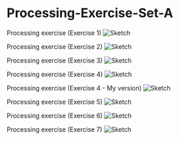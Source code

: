 # Processing-Exercise-Set-A
Processing exercise (Exercise 1)
![Sketch](https://github.com/RougayyahJalloh/Processing-Exercise-Set-A/blob/master/Exercise1/Exercise%201%20Screenshot.PNG)


Processing exercise (Exercise 2)
![Sketch](https://github.com/RougayyahJalloh/Processing-Exercise-Set-A/blob/master/Exercise2/Exercise%202%20Screenshot.PNG)

Processing exercise (Exercise 3)
![Sketch](https://github.com/RougayyahJalloh/Processing-Exercise-Set-A/blob/master/Exercise3/Gif-Exercise-3.gif)

Processing exercise (Exercise 4)
![Sketch](https://github.com/RougayyahJalloh/Processing-Exercise-Set-A/blob/master/Exercise4/Gif-Exercise-4.gif)

Processing exercise (Exercise 4 - My version)
![Sketch](https://github.com/RougayyahJalloh/Processing-Exercise-Set-A/blob/master/Exercise%204%20(my%20version)%20screenshot.PNG)

Processing exercise (Exercise 5)
![Sketch](https://github.com/RougayyahJalloh/Processing-Exercise-Set-A/blob/master/Exercise%205%20Screenshot.PNG)

Processing exercise (Exercise 6)
![Sketch](https://github.com/RougayyahJalloh/Processing-Exercise-Set-A/blob/master/Webp.net-gifmaker.gif)

Processing exercise (Exercise 7)
![Sketch](https://github.com/RougayyahJalloh/Processing-Exercise-Set-A/blob/master/Exercise%207%20-%20Screenshot.PNG)
